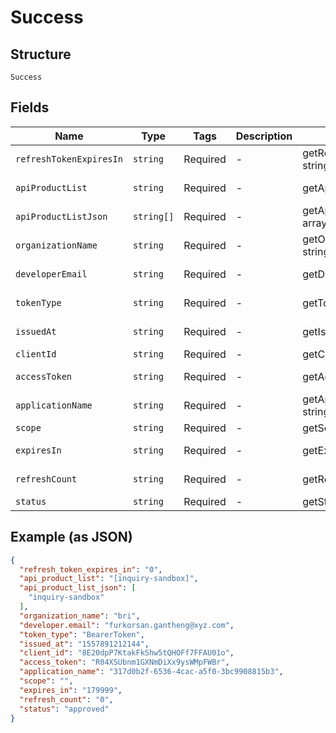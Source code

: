 
# Success

## Structure

`Success`

## Fields

| Name | Type | Tags | Description | Getter | Setter |
|  --- | --- | --- | --- | --- | --- |
| `refreshTokenExpiresIn` | `string` | Required | - | getRefreshTokenExpiresIn(): string | setRefreshTokenExpiresIn(string refreshTokenExpiresIn): void |
| `apiProductList` | `string` | Required | - | getApiProductList(): string | setApiProductList(string apiProductList): void |
| `apiProductListJson` | `string[]` | Required | - | getApiProductListJson(): array | setApiProductListJson(array apiProductListJson): void |
| `organizationName` | `string` | Required | - | getOrganizationName(): string | setOrganizationName(string organizationName): void |
| `developerEmail` | `string` | Required | - | getDeveloperEmail(): string | setDeveloperEmail(string developerEmail): void |
| `tokenType` | `string` | Required | - | getTokenType(): string | setTokenType(string tokenType): void |
| `issuedAt` | `string` | Required | - | getIssuedAt(): string | setIssuedAt(string issuedAt): void |
| `clientId` | `string` | Required | - | getClientId(): string | setClientId(string clientId): void |
| `accessToken` | `string` | Required | - | getAccessToken(): string | setAccessToken(string accessToken): void |
| `applicationName` | `string` | Required | - | getApplicationName(): string | setApplicationName(string applicationName): void |
| `scope` | `string` | Required | - | getScope(): string | setScope(string scope): void |
| `expiresIn` | `string` | Required | - | getExpiresIn(): string | setExpiresIn(string expiresIn): void |
| `refreshCount` | `string` | Required | - | getRefreshCount(): string | setRefreshCount(string refreshCount): void |
| `status` | `string` | Required | - | getStatus(): string | setStatus(string status): void |

## Example (as JSON)

```json
{
  "refresh_token_expires_in": "0",
  "api_product_list": "[inquiry-sandbox]",
  "api_product_list_json": [
    "inquiry-sandbox"
  ],
  "organization_name": "bri",
  "developer.email": "furkorsan.gantheng@xyz.com",
  "token_type": "BearerToken",
  "issued_at": "1557891212144",
  "client_id": "8E20dpP7KtakFkShw5tQHOFf7FFAU01o",
  "access_token": "R04XSUbnm1GXNmDiXx9ysWMpFWBr",
  "application_name": "317d0b2f-6536-4cac-a5f0-3bc9908815b3",
  "scope": "",
  "expires_in": "179999",
  "refresh_count": "0",
  "status": "approved"
}
```

